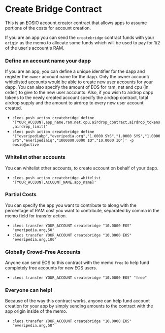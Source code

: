 # Create Bridge Contract

This is an EOSIO account creator contract that allows apps to assume portions of the costs for account creation.

If you are an app you can send the `createbridge` contract funds with your `origin` as the memo to allocate some funds which will be used to pay for 1/2 of the user's account's RAM.

### Define an account name your dapp

If you are an app, you can define a unique identifier for the dapp and register the `owner` account name for the dapp.
Only the owner account/ whitelisted accounts would be able to create new user accounts for your dapp. 
You can also specify the amount of EOS for ram, net and cpu (in order) to give to the new user accounts. 
Also, if you wish to airdrop dapp tokens to the newly created account specify the airdrop contract, total airdrop supply
and the amount to airdrop to every new user account created. 
- `cleos push action createbridge define '[YOUR_ACCOUNT,app_name,ram,net,cpu,airdrop_contract,airdrop_tokens,airdrop_limit]'`
- `cleos push action createbridge define '["everipediabp","everipedia.org","1.0000 SYS","1.0000 SYS","1.0000 SYS","everipediaiq","1000000.0000 IQ","10.0000 IQ"]' -p eosio@active`

### Whitelist other accounts

You can whitelist other accounts, to create account on behalf of your dapp.
-  `cleos push action createbridge whitelist '[YOUR_ACCOUNT,ACCOUNT_NAME,app_name]'`

### Partial Costs

You can specify the app you want to contribute to along with the percentage of RAM cost you want to contribute, separated by comma in the memo field for transfer action.
- `cleos transfer YOUR_ACCOUNT createbridge "10.0000 EOS" "everipedia.org,50"`
- `cleos transfer YOUR_ACCOUNT createbridge "10.0000 EOS" "everipedia.org,100"`


### Globally Crowd-Free Accounts

Anyone can send EOS to this contract with the memo `free` to help fund completely free accounts for new EOS users.
- `cleos transfer YOUR_ACCOUNT createbridge "10.0000 EOS" "free"`

### Everyone can help!

Because of the way this contract works, anyone can help fund account creation for your app by simply sending amounts
to the contract with the app origin inside of the memo.
- `cleos transfer YOUR_ACCOUNT createbridge "10.0000 EOS" "everipedia.org,50"`


